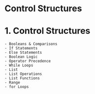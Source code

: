 # Control Structures

# 1. Control Structures
    - Booleans & Comparisons
    - If Statements
    - Else Statements
    - Boolean Logic 
    - Operator Precedence
    - While Loops
    - List
    - List Operations  
    - List Functions
    - Range
    - for Loops
    